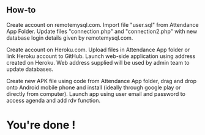 ## How-to

Create account on remotemysql.com. Import file "user.sql" from Attendance App Folder. Update files "connection.php" and "connection2.php" with new database login details given by remotemysql.com. 

Create account on Heroku.com. Upload files in Attendance App folder or link Heroku account to GitHub.
Launch web-side application using address created on Heroku. Web address supplied will be used by admin team to update databases.

Create new APK file using code from Attendance App folder, drag and drop onto Android mobile phone and install (ideally through google play or directly from computer). Launch app using user email and password to access agenda and add rdv function.

You're done !
=======
